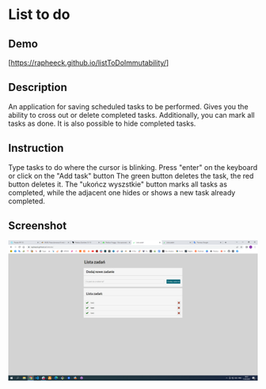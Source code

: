 # List to do

## Demo

[https://rapheeck.github.io/listToDoImmutability/]

## Description

An application for saving scheduled tasks to be performed.
Gives you the ability to cross out or delete completed tasks.
Additionally, you can mark all tasks as done.
It is also possible to hide completed tasks.

## Instruction

Type tasks to do where the cursor is blinking.
Press "enter" on the keyboard or click on the "Add task" button
The green button deletes the task, the red button deletes it.
The "ukończ wyszstkie" button marks all tasks as completed, while the adjacent one hides or shows a new task already completed.

## Screenshot

![screenshot](https://raw.githubusercontent.com/rapheeck/listtodo/main/images/Zrzut%20ekranu%20(11).png)
